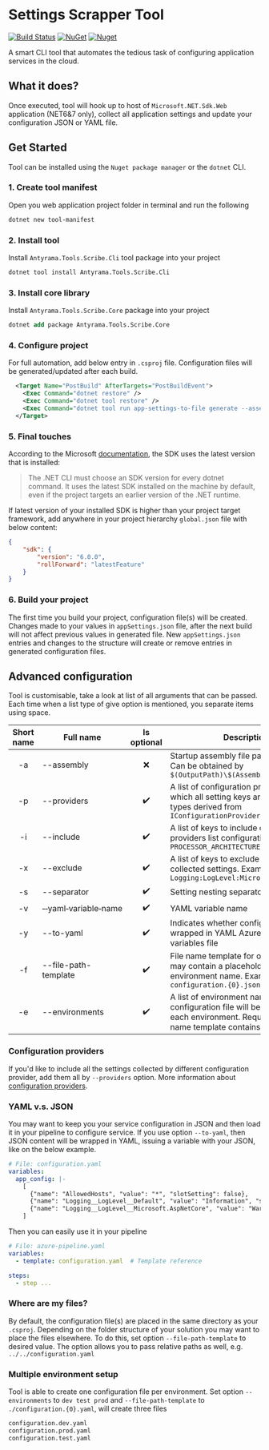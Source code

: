 # Settings Scrapper Tool

[![Build Status](https://github.com/antyrama/SettingsScrapperTool/workflows/CI/badge.svg)](https://github.com/antyrama/SettingsScrapperTool/actions?query=workflow%3ACI) 
[![NuGet](https://img.shields.io/nuget/v/Antyrama.Tools.Scribe.Cli.svg)](https://nuget.org/packages/Antyrama.Tools.Scribe.Cli) 
[![Nuget](https://img.shields.io/nuget/dt/Antyrama.Tools.Scribe.Cli.svg)](https://nuget.org/packages/Antyrama.Tools.Scribe.Cli)

A smart CLI tool that automates the tedious task of configuring application services in the cloud.

## What it does?
Once executed, tool will hook up to host of `Microsoft.NET.Sdk.Web` application (NET6&7 only), collect all application settings and update your configuration JSON or YAML file.

## Get Started
Tool can be installed using the `Nuget package manager` or the `dotnet` CLI.

### 1. Create tool manifest
Open you web application project folder in terminal and run the following
``` ps
dotnet new tool-manifest
```

### 2. Install tool
Install `Antyrama.Tools.Scribe.Cli` tool package into your project
``` ps
dotnet tool install Antyrama.Tools.Scribe.Cli
```

### 3. Install core library
Install `Antyrama.Tools.Scribe.Core` package into your project
``` ps
dotnet add package Antyrama.Tools.Scribe.Core
```

### 4. Configure project
For full automation, add below entry in `.csproj` file. Configuration files will be generated/updated after each build.
``` xml
  <Target Name="PostBuild" AfterTargets="PostBuildEvent">
    <Exec Command="dotnet restore" />
    <Exec Command="dotnet tool restore" />
    <Exec Command="dotnet tool run app-settings-to-file generate --assembly $(OutputPath)\$(AssemblyName).dll " />
  </Target>
```

### 5. Final touches
According to the Microsoft [documentation](https://learn.microsoft.com/en-us/dotnet/core/versions/selection#the-sdk-uses-the-latest-installed-version), the SDK uses the latest version that is installed:
> The .NET CLI must choose an SDK version for every dotnet command. It uses the latest SDK installed on the machine by default, even if the project targets an earlier version of the .NET runtime.

If latest version of your installed SDK is higher than your project target framework, add anywhere in your project hierarchy `global.json` file with below content:
``` json
{
	"sdk": {
		"version": "6.0.0",
		"rollForward": "latestFeature"
	}
}
```

### 6. Build your project
The first time you build your project, configuration file(s) will be created. 
Changes made to your values in `appSettings.json` file, after the next build will not affect previous values in generated file.
New `appSettings.json` entries and changes to the structure will create or remove entries in generated configuration files.

## Advanced configuration
Tool is customisable, take a look at list of all arguments that can be passed. Each time when a list type of give option is mentioned, you separate items using space.

| Short name | Full name | Is optional | Description | Default value |
|:----------:|-----------|:-----------:|-------------|---------------|
| -a | --assembly | :x: | Startup assembly file path and name. Can be obtained by `$(OutputPath)\$(AssemblyName).dll` | |
| -p | --providers | :heavy_check_mark: | A list of configuration providers from which all setting keys are taken. All types derived from `IConfigurationProvider` | `JsonConfigurationProvider` |
| -i | --include | :heavy_check_mark: | A list of keys to include despite of providers list configuration. Example: `PROCESSOR_ARCHITECTURE` | |
| -x | --exclude | :heavy_check_mark: | A list of keys to exclude from all collected settings. Example: `Logging:LogLevel:Microsoft.AspNetCore` | |
| -s | --separator | :heavy_check_mark: | Setting nesting separator | `__` (double underscore) |
| -v | &#x2011;&#x2011;yaml&#x2011;variable&#x2011;name | :heavy_check_mark: | YAML variable name | `app_config` |
| -y | --to-yaml | :heavy_check_mark: | Indicates whether configuration wrapped in YAML Azure DevOps variables file | `false` |
| -f | --file-path-template | :heavy_check_mark: | File name template for output. Template may contain a placeholder for environment name. Example:                     `configuration.{0}.json` | `./configuration.json` |
| -e | --environments | :heavy_check_mark: | A list of environment names. Separate configuration file will be created per each environment. Required when file name template contains placeholder | |

### Configuration providers
If you'd like to include all the settings collected by different configuration provider, add them all by `--providers` option. More information about [configuration providers](https://learn.microsoft.com/en-us/dotnet/core/extensions/configuration-providers).

### YAML v.s. JSON
You may want to keep you your service configuration in JSON and then load it in your pipeline to configure service. If you use option `--to-yaml`, then JSON content will be wrapped in YAML, issuing a variable with your JSON, like on the below example.
``` yaml
# File: configuration.yaml
variables:
  app_config: |-
    [
      {"name": "AllowedHosts", "value": "*", "slotSetting": false},
      {"name": "Logging__LogLevel__Default", "value": "Information", "slotSetting": false},
      {"name": "Logging__LogLevel__Microsoft.AspNetCore", "value": "Warning", "slotSetting": false}
    ]
```
Then you can easily use it in your pipeline
``` yaml
# File: azure-pipeline.yaml
variables:
  - template: configuration.yaml  # Template reference

steps:
  - step ...
```

### Where are my files?
By default, the configuration file(s) are placed in the same directory as your `.csproj`. Depending on the folder structure of your solution you may want to place the files elsewhere. 
To do this, set option `--file-path-template` to desired value. The option allows you to pass relative paths as well, e.g. `../../configuration.yaml`

### Multiple environment setup
Tool is able to create one configuration file per environment. Set option `--environments` to `dev test prod` and `--file-path-template` to `./configuration.{0}.yaml`, will create three files
``` ps
configuration.dev.yaml 
configuration.prod.yaml
configuration.test.yaml
```
